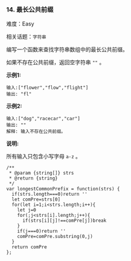 ### 14. 最长公共前缀

难度：Easy

相关话题：`字符串`

编写一个函数来查找字符串数组中的最长公共前缀。



如果不存在公共前缀，返回空字符串 `""` 。



**示例1:** 



```
输入:["flower","flow","flight"]
输出: "fl"
```


**示例2:** 



```
输入:["dog","racecar","car"]
输出: ""
解释: 输入不存在公共前缀。
```


**说明:** 



所有输入只包含小写字母 `a-z` 。


```
/**
 * @param {string[]} strs
 * @return {string}
 */
var longestCommonPrefix = function(strs) {
  if(strs.length===0)return ''
  let comPre=strs[0]
  for(let i=1;i<strs.length;i++){
    let j=0
    for(;j<strs[i].length;j++){
      if(strs[i][j]!==comPre[j])break
    }
    if(j===0)return ''
    comPre=comPre.substring(0,j)
  }
  return comPre
};
```

